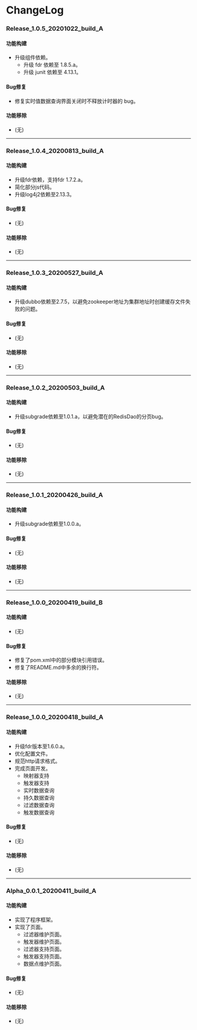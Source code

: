 # ChangeLog

### Release_1.0.5_20201022_build_A

#### 功能构建

- 升级组件依赖。
  - 升级 fdr 依赖至 1.8.5.a。
  - 升级 junit 依赖至 4.13.1。

#### Bug修复

- 修复实时值数据查询界面关闭时不释放计时器的 bug。

#### 功能移除

- (无)

---

### Release_1.0.4_20200813_build_A

#### 功能构建

- 升级fdr依赖，支持fdr 1.7.2.a。
- 简化部分js代码。
- 升级log4j2依赖至2.13.3。

#### Bug修复

- (无)

#### 功能移除

- (无)

---

### Release_1.0.3_20200527_build_A

#### 功能构建

- 升级dubbo依赖至2.7.5，以避免zookeeper地址为集群地址时创建缓存文件失败的问题。

#### Bug修复

- (无)

#### 功能移除

- (无)

---

### Release_1.0.2_20200503_build_A

#### 功能构建

- 升级subgrade依赖至1.0.1.a，以避免潜在的RedisDao的分页bug。

#### Bug修复

- (无)

#### 功能移除

- (无)

---

### Release_1.0.1_20200426_build_A

#### 功能构建

- 升级subgrade依赖至1.0.0.a。

#### Bug修复

- (无)

#### 功能移除

- (无)

---

### Release_1.0.0_20200419_build_B

#### 功能构建

- (无)

#### Bug修复

- 修复了pom.xml中的部分模块引用错误。
- 修复了README.md中多余的换行符。

#### 功能移除

- (无)

---

### Release_1.0.0_20200418_build_A

#### 功能构建

- 升级fdr版本至1.6.0.a。
- 优化配置文件。
- 规范http请求格式。
- 完成页面开发。
  - 映射器支持
  - 触发器支持
  - 实时数据查询
  - 持久数据查询
  - 过滤数据查询
  - 触发数据查询

#### Bug修复

- (无)

#### 功能移除

- (无)

---

### Alpha_0.0.1_20200411_build_A

#### 功能构建

- 实现了程序框架。
- 实现了页面。
  - 过滤器维护页面。
  - 触发器维护页面。
  - 过滤器支持页面。
  - 触发器支持页面。
  - 数据点维护页面。

#### Bug修复

- (无)

#### 功能移除

- (无)
